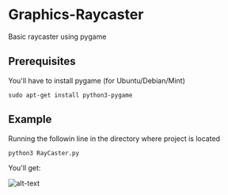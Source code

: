 # Graphics-Raycaster
Basic raycaster using pygame

## Prerequisites

You'll have to install pygame (for Ubuntu/Debian/Mint)
```shell
sudo apt-get install python3-pygame
```

## Example

Running the followin line in the directory where project is located

```shell
python3 RayCaster.py
```

You'll get:

![alt-text](https://raw.githubusercontent.com/RobertoFigueroa/Graphics-Raycaster/feature/textures/example.png?raw=true)




